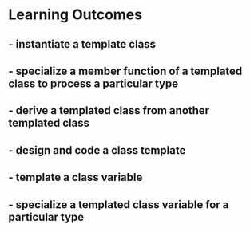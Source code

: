 # Learning Outcomes

## - instantiate a template class
## - specialize a member function of a templated class to process a particular type
## - derive a templated class from another templated class
## - design and code a class template
## - template a class variable
## - specialize a templated class variable for a particular type
